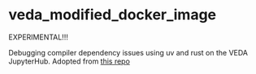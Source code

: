 # veda_modified_docker_image
EXPERIMENTAL!!!

Debugging compiler dependency issues using uv and rust on the VEDA JupyterHub. Adopted from [this repo](https://github.com/jbusecke/test_docker/tree/main)
